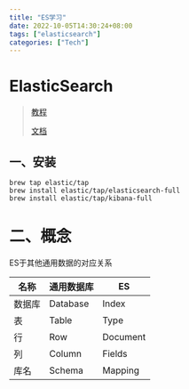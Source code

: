 ```yaml
---
title: "ES学习"
date: 2022-10-05T14:30:24+08:00
tags: ["elasticsearch"]
categories: ["Tech"]
---
```


# ElasticSearch

> [教程](https://www.bilibili.com/video/BV1Dd4y1i7qW?vd_source=8df0e812c8a23a17177503b6ed9a3754)
>
> [文档](https://blog.csdn.net/u011863024/article/details/115721328)

## 一、安装

```shell
brew tap elastic/tap
brew install elastic/tap/elasticsearch-full
brew install elastic/tap/kibana-full
```

# 二、概念

ES于其他通用数据的对应关系

| 名称   | 通用数据库 | ES       |
| ------ | ---------- | -------- |
| 数据库 | Database   | Index    |
| 表     | Table      | Type     |
| 行     | Row        | Document |
| 列     | Column     | Fields   |
| 库名   | Schema     | Mapping  |

